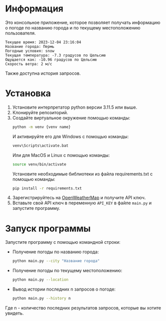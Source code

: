 # Информация
Это консольное приложение, которое позволяет получать информацию о погоде по названию города и по текущему местоположению пользователя.
```example
Текущее время: 2023-12-04 23:16:04
Название города: Пермь
Погодные условия: snow
Текущая температура: -7.3 градусов по Цельсию
Ощущается как: -10.96 градусов по Цельсию
Скорость ветра: 2 м/c
```
Также доступна история запросов.
# Установка

1. Установите интерпретатор python версии 3.11.5 или выше.
2. Клонируйте репозиторий.
3. Создайте виртуальное окружение помощью команды:
    ```bash 
    python -m venv {venv name}
    ```
    И активируйте его для Windows с помощью команды:
    ```bash 
    venv\Scripts\activate.bat
    ```
    Или для MacOS и Linux с помощью команды:
     ```bash 
    source venv/bin/activate
    ```
    Установите необходимые библиотеки из файла requirements.txt с помощью команды:
    ```bash 
    pip install -r requirements.txt
    ```
4. Зарегистрируйтесь на [OpenWeatherMap](https://openweathermap.org/) и получите API ключ.
5. Вставьте свой API ключ в переменную `API_KEY` в файле `main.py` и запустите программу.

# Запуск программы

Запустите программу с помощью командной строки:

  - Получение погоды по названию города:
    ```bash
    python main.py --city "Название города"
    ```

  - Получение погоды по текущему местоположению:
    ```bash
    python main.py --location
    ```

  - Вывод истории последних n запросов о погоде:
    ```bash
    python main.py --history n
    ```

  Где n - количество последних результатов запросов, которые вы хотите увидеть.